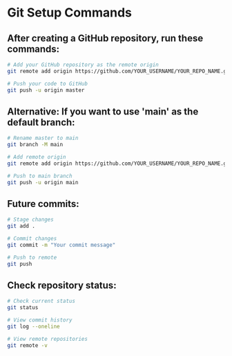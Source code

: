 # Git Setup Commands

## After creating a GitHub repository, run these commands:

```bash
# Add your GitHub repository as the remote origin
git remote add origin https://github.com/YOUR_USERNAME/YOUR_REPO_NAME.git

# Push your code to GitHub
git push -u origin master
```

## Alternative: If you want to use 'main' as the default branch:

```bash
# Rename master to main
git branch -M main

# Add remote origin
git remote add origin https://github.com/YOUR_USERNAME/YOUR_REPO_NAME.git

# Push to main branch
git push -u origin main
```

## Future commits:

```bash
# Stage changes
git add .

# Commit changes
git commit -m "Your commit message"

# Push to remote
git push
```

## Check repository status:

```bash
# Check current status
git status

# View commit history
git log --oneline

# View remote repositories
git remote -v
```